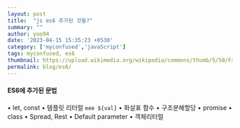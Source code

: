 ```yaml
---
layout: post
title:  "js es6 추가된 것들?"
summary: ""
author: yoo94
date: '2023-04-15 15:35:23 +0530'
category: ['myconfused','javaScript']
tags: myconfused, es6
thumbnail: https://upload.wikimedia.org/wikipedia/commons/thumb/5/50/Fxemoji_u2049.svg/255px-Fxemoji_u2049.svg.png
permalink: blog/es6/
---
```


#### ES6에 추가된 문법
•	let, const
•	템플릿 리터럴 `eee ${val}`
•	화살표 함수
•	구조분해할당
•	promise
•	class
•	Spread, Rest
•	Default parameter
•	객체리터럴


